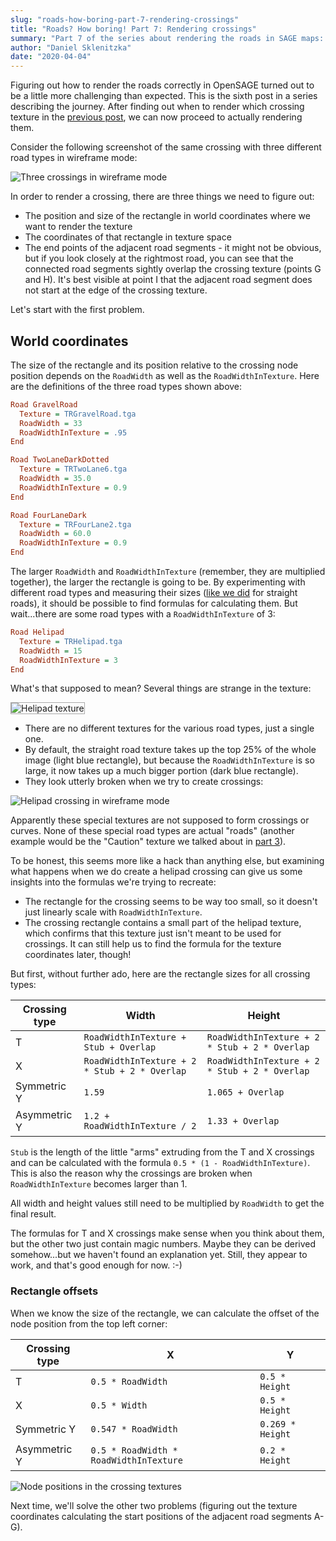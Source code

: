 ```yaml
---
slug: "roads-how-boring-part-7-rendering-crossings"
title: "Roads? How boring! Part 7: Rendering crossings"
summary: "Part 7 of the series about rendering the roads in SAGE maps: Rendering crossings"
author: "Daniel Sklenitzka"
date: "2020-04-04"
---
```


<style type="text/css">
img[src*="helipad_texture.png"] {
  border: 1px solid darkgray;
}
</style>

Figuring out how to render the roads correctly in OpenSAGE turned out to be a little more challenging than expected. This is the sixth post in a series describing the journey. After finding out when to render which crossing texture in the [previous post](/blog/roads-how-boring-part-6-choosing-a-crossing-type), we can now proceed to actually rendering them.

Consider the following screenshot of the same crossing with three different road types in wireframe mode:

![Three crossings in wireframe mode](./wireframe_crossing.png)

In order to render a crossing, there are three things we need to figure out:

* The position and size of the rectangle in world coordinates where we want to render the texture
* The coordinates of that rectangle in texture space
* The end points of the adjacent road segments - it might not be obvious, but if you look closely at the rightmost road, you can see that the connected road segments sightly overlap the crossing texture (points G and H). It's best visible at point I that the adjacent road segment does not start at the edge of the crossing texture.

Let's start with the first problem.

## World coordinates

The size of the rectangle and its position relative to the crossing node position depends on the `RoadWidth` as well as the `RoadWidthInTexture`. Here are the definitions of the three road types shown above:

```ini
Road GravelRoad
  Texture = TRGravelRoad.tga
  RoadWidth = 33
  RoadWidthInTexture = .95
End

Road TwoLaneDarkDotted
  Texture = TRTwoLane6.tga
  RoadWidth = 35.0
  RoadWidthInTexture = 0.9
End

Road FourLaneDark
  Texture = TRFourLane2.tga
  RoadWidth = 60.0
  RoadWidthInTexture = 0.9
End
```

The larger `RoadWidth` and `RoadWidthInTexture` (remember, they are multiplied together), the larger the rectangle is going to be. By experimenting with different road types and measuring their sizes ([like we did](/blog/roads-how-boring-part-4-rendering-straight-roads) for straight roads), it should be possible to find formulas for calculating them. But wait...there are some road types with a `RoadWidthInTexture` of 3:

```ini
Road Helipad
  Texture = TRHelipad.tga
  RoadWidth = 15
  RoadWidthInTexture = 3
End
```

What's that supposed to mean? Several things are strange in the texture:

![Helipad texture](./helipad_texture.png)

* There are no different textures for the various road types, just a single one.
* By default, the straight road texture takes up the top 25% of the whole image (light blue rectangle), but because the `RoadWidthInTexture` is so large, it now takes up a much bigger portion (dark blue rectangle).
* They look utterly broken when we try to create crossings:

![Helipad crossing in wireframe mode](./wireframe_helipad.png)

Apparently these special textures are not supposed to form crossings or curves. None of these special road types are actual "roads" (another example would be the "Caution" texture we talked about in [part 3](/blog/roads-how-boring-part-3-building-a-graph-data-structure)).

To be honest, this seems more like a hack than anything else, but examining what happens when we do create a helipad crossing can give us some insights into the formulas we're trying to recreate:

* The rectangle for the crossing seems to be way too small, so it doesn't just linearly scale with `RoadWidthInTexture`.
* The crossing rectangle contains a small part of the helipad texture, which confirms that this texture just isn't meant to be used for crossings. It can still help us to find the formula for the texture coordinates later, though!

But first, without further ado, here are the rectangle sizes for all crossing types:

|Crossing type|Width|Height|
|---|---|---|
|T|`RoadWidthInTexture + Stub + Overlap`|`RoadWidthInTexture + 2 * Stub + 2 * Overlap`|
|X|`RoadWidthInTexture + 2 * Stub + 2 * Overlap`|`RoadWidthInTexture + 2 * Stub + 2 * Overlap`|
|Symmetric Y|`1.59`|`1.065 + Overlap`|
|Asymmetric Y|`1.2 + RoadWidthInTexture / 2`|`1.33 + Overlap`|

`Stub` is the length of the little "arms" extruding from the T and X crossings and can be calculated with the formula `0.5 * (1 - RoadWidthInTexture)`. This is also the reason why the crossings are broken when `RoadWidthInTexture` becomes larger than 1. 

All width and height values still need to be multiplied by `RoadWidth` to get the final result.

The formulas for T and X crossings make sense when you think about them, but the other two just contain magic numbers. Maybe they can be derived somehow...but we haven't found an explanation yet. Still, they appear to work, and that's good enough for now. :-)

### Rectangle offsets

When we know the size of the rectangle, we can calculate the offset of the node position from the top left corner:

|Crossing type|X|Y|
|---|---|---|
|T|`0.5 * RoadWidth`|`0.5 * Height`|
|X|`0.5 * Width`|`0.5 * Height`|
|Symmetric Y|`0.547 * RoadWidth`|`0.269 * Height`|
|Asymmetric Y|`0.5 * RoadWidth * RoadWidthInTexture`|`0.2 * Height`|

![Node positions in the crossing textures](./crossing_texture.png)

Next time, we'll solve the other two problems (figuring out the texture coordinates calculating the start positions of the adjacent road segments A-G).